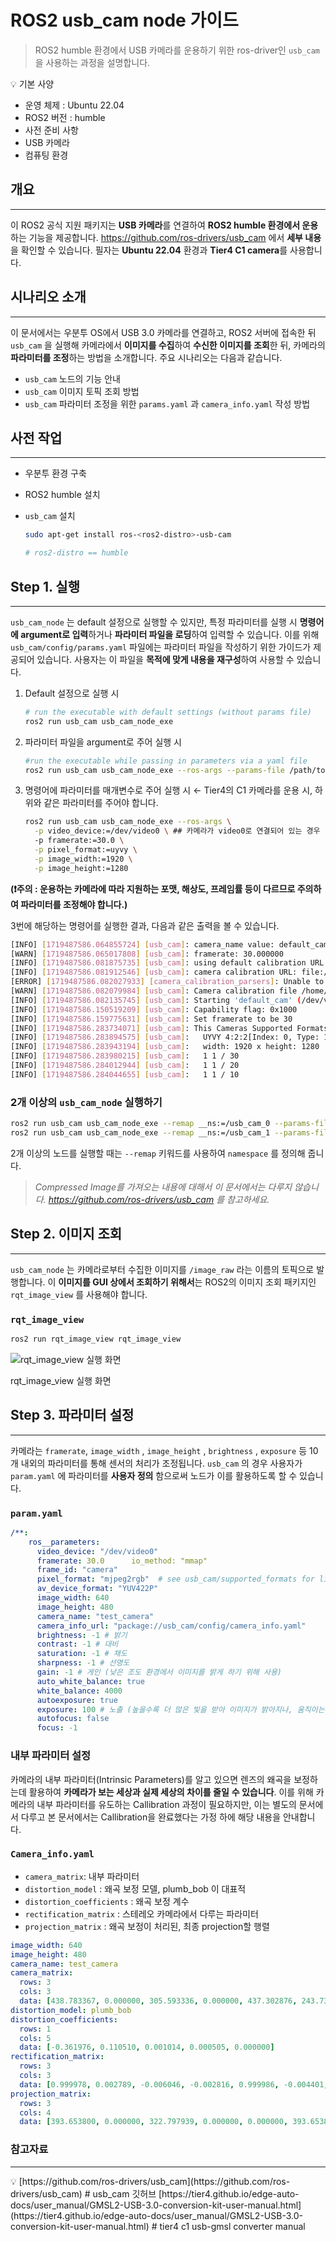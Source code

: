 # ROS2 usb_cam node 가이드

> ROS2 humble 환경에서 USB 카메라를 운용하기 위한 ros-driver인 `usb_cam` 을 사용하는 과정을 설명합니다.
> 

<aside>
💡 기본 사양

- 운영 체제 : Ubuntu 22.04
- ROS2 버전 : humble
- 사전 준비 사항
 - USB 카메라
 - 컴퓨팅 환경

</aside>

## 개요

---

이 ROS2 공식 지원 패키지는 **USB 카메라**를 연결하여 **ROS2 humble 환경에서 운용**하는 기능을 제공합니다.  https://github.com/ros-drivers/usb_cam 에서 **세부 내용**을 확인할 수 있습니다. 필자는 **Ubuntu 22.04** 환경과 **Tier4 C1 camera**를 사용합니다.

## 시나리오 소개

---

이 문서에서는 우분투 OS에서 USB 3.0 카메라를 연결하고,  ROS2 서버에 접속한 뒤  `usb_cam` 을 실행해 카메라에서 **이미지를 수집**하여 **수신한 이미지를 조회**한 뒤, 카메라의 **파라미터를 조정**하는 방법을 소개합니다. 주요 시나리오는 다음과 같습니다.

- `usb_cam` 노드의 기능 안내
- `usb_cam` 이미지 토픽 조회 방법
- `usb_cam` 파라미터 조정을 위한 `params.yaml` 과 `camera_info.yaml` 작성 방법

## 사전 작업

---

- 우분투 환경 구축
- ROS2 humble 설치
- `usb_cam` 설치
    
    ```bash
    sudo apt-get install ros-<ros2-distro>-usb-cam
    
    # ros2-distro == humble
    ```
    

## Step 1. 실행

---

`usb_cam_node` 는 default 설정으로 실행할 수 있지만, 특정 파라미터를 실행 시 **명령어에 argument로 입력**하거나 **파라미터 파일을 로딩**하여 입력할 수 있습니다. 이를 위해 `usb_cam/config/params.yaml` 파일에는 파라미터 파일을 작성하기 위한 가이드가 제공되어 있습니다. 사용자는 이 파일을 **목적에 맞게 내용을 재구성**하여 사용할 수 있습니다.

1. Default 설정으로 실행 시
    
    ```bash
    # run the executable with default settings (without params file)
    ros2 run usb_cam usb_cam_node_exe
    ```
    
2. 파라미터 파일을 argument로 주어 실행 시
    
    ```bash
    #run the executable while passing in parameters via a yaml file
    ros2 run usb_cam usb_cam_node_exe --ros-args --params-file /path/to/colcon_ws/src/usb_cam/config/params.yaml
    ```
    
3. 명령어에 파라미터를 매개변수로 주어 실행 시 ← Tier4의 C1 카메라를 운용 시, 하위와 같은 파라미터를 주어야 합니다.
    
    ```bash
    ros2 run usb_cam usb_cam_node_exe --ros-args \
      -p video_device:=/dev/video0 \ ## 카메라가 video0로 연결되어 있는 경우
      -p framerate:=30.0 \
      -p pixel_format:=uyvy \
      -p image_width:=1920 \
      -p image_height:=1280
    ```
    

**(❗주의 : 운용하는 카메라에 따라 지원하는 포맷, 해상도, 프레임률 등이 다르므로 주의하여 파라미터를 조정해야 합니다.)**

3번에 해당하는 명령어를 실행한 결과, 다음과 같은 출력을 볼 수 있습니다.

```bash
[INFO] [1719487586.064855724] [usb_cam]: camera_name value: default_cam
[WARN] [1719487586.065017808] [usb_cam]: framerate: 30.000000
[INFO] [1719487586.081875735] [usb_cam]: using default calibration URL
[INFO] [1719487586.081912546] [usb_cam]: camera calibration URL: file:///home/haunjo/.ros/camera_info/default_cam.yaml
[ERROR] [1719487586.082027933] [camera_calibration_parsers]: Unable to open camera calibration file [/home/haunjo/.ros/camera_info/default_cam.yaml]
[WARN] [1719487586.082079984] [usb_cam]: Camera calibration file /home/haunjo/.ros/camera_info/default_cam.yaml not found
[INFO] [1719487586.082135745] [usb_cam]: Starting 'default_cam' (/dev/video0) at 1920x1280 via mmap (uyvy) at 30 FPS
[INFO] [1719487586.150519209] [usb_cam]: Capability flag: 0x1000
[INFO] [1719487586.159775631] [usb_cam]: Set framerate to be 30
[INFO] [1719487586.283734071] [usb_cam]: This Cameras Supported Formats:
[INFO] [1719487586.283894575] [usb_cam]:   UYVY 4:2:2[Index: 0, Type: 1, Flags: 0, PixelFormat: 59565955]
[INFO] [1719487586.283943194] [usb_cam]:   width: 1920 x height: 1280
[INFO] [1719487586.283980215] [usb_cam]:   1 1 / 30
[INFO] [1719487586.284012944] [usb_cam]:   1 1 / 20
[INFO] [1719487586.284044655] [usb_cam]:   1 1 / 10
```

### 2개 이상의 `usb_cam_node` 실행하기

```bash
ros2 run usb_cam usb_cam_node_exe --remap __ns:=/usb_cam_0 --params-file /path/to/usb_cam/config/params_0.yaml
ros2 run usb_cam usb_cam_node_exe --remap __ns:=/usb_cam_1 --params-file /path/to/usb_cam/config/params_1.yaml
```

2개 이상의 노드를 실행할 때는 `--remap` 키워드를 사용하여 `namespace` 를 정의해 줍니다.

> *Compressed Image를 가져오는 내용에 대해서 이 문서에서는 다루지 않습니다. https://github.com/ros-drivers/usb_cam 를 참고하세요.*
> 

## Step 2. 이미지 조회

---

`usb_cam_node` 는 카메라로부터 수집한 이미지를 `/image_raw` 라는 이름의 토픽으로 발행합니다. 이 **이미지를 GUI 상에서 조회하기 위해서**는 ROS2의 이미지 조회 패키지인 `rqt_image_view` 를 사용해야 합니다.

### `rqt_image_view`

```bash
ros2 run rqt_image_view rqt_image_view 
```

![rqt_image_view 실행 화면](ROS2%20usb_cam%20node%20%E1%84%80%E1%85%A1%E1%84%8B%E1%85%B5%E1%84%83%E1%85%B3%201ac69d1c156a427dba75ac158165e017/Untitled.png)

rqt_image_view 실행 화면

## Step 3. 파라미터 설정

---

카메라는 `framerate`, `image_width` , `image_height` , `brightness` , `exposure` 등 10개 내외의 파라미터를 통해 센서의 처리가 조정됩니다. `usb_cam` 의 경우 사용자가  `param.yaml` 에 파라미터를 **사용자 정의** 함으로써 노드가 이를 활용하도록 할 수 있습니다.

### `param.yaml`

```yaml
/**:
    ros__parameters:
      video_device: "/dev/video0"
      framerate: 30.0      io_method: "mmap"
      frame_id: "camera"
      pixel_format: "mjpeg2rgb"  # see usb_cam/supported_formats for list of supported formats
      av_device_format: "YUV422P"
      image_width: 640
      image_height: 480
      camera_name: "test_camera"
      camera_info_url: "package://usb_cam/config/camera_info.yaml"
      brightness: -1 # 밝기
      contrast: -1 # 대비
      saturation: -1 # 채도
      sharpness: -1 # 선명도
      gain: -1 # 게인 (낮은 조도 환경에서 이미지를 밝게 하기 위해 사용)
      auto_white_balance: true 
      white_balance: 4000
      autoexposure: true
      exposure: 100 # 노출 (높을수록 더 많은 빛을 받아 이미지가 밝아지나, 움직이는 물체가 흐려질 수 있음)
      autofocus: false
      focus: -1
```

### 내부 파라미터 설정

카메라의 내부 파라미터(Intrinsic Parameters)를 알고 있으면 렌즈의 왜곡을 보정하는데 활용하여 **카메라가 보는 세상과 실제 세상의 차이를 줄일** **수 있습니다**. 이를 위해 카메라의 내부 파라미터를 유도하는 Callibration 과정이 필요하지만, 이는 별도의 문서에서 다루고 본 문서에서는 Callibration을 완료했다는 가정 하에 해당 내용을 안내합니다.

### `Camera_info.yaml`

- `camera_matrix`: 내부 파라미터
- `distortion_model` : 왜곡 보정 모델, plumb_bob 이 대표적
- `distortion_coefficients` : 왜곡 보정 계수
- `rectification_matrix` : 스테레오 카메라에서 다루는 파라미터
- `projection_matrix` : 왜곡 보정이 처리된, 최종 projection할 행렬

```yaml
image_width: 640
image_height: 480
camera_name: test_camera
camera_matrix:
  rows: 3
  cols: 3
  data: [438.783367, 0.000000, 305.593336, 0.000000, 437.302876, 243.738352, 0.000000, 0.000000, 1.000000]
distortion_model: plumb_bob
distortion_coefficients:
  rows: 1
  cols: 5
  data: [-0.361976, 0.110510, 0.001014, 0.000505, 0.000000]
rectification_matrix:
  rows: 3
  cols: 3
  data: [0.999978, 0.002789, -0.006046, -0.002816, 0.999986, -0.004401, 0.006034, 0.004417, 0.999972]
projection_matrix:
  rows: 3
  cols: 4
  data: [393.653800, 0.000000, 322.797939, 0.000000, 0.000000, 393.653800, 241.090902, 0.000000, 0.000000, 0.000000, 1.000000, 0.000000]
```

### 참고자료

---

<aside>
💡 [https://github.com/ros-drivers/usb_cam](https://github.com/ros-drivers/usb_cam) # usb_cam 깃허브
[https://tier4.github.io/edge-auto-docs/user_manual/GMSL2-USB-3.0-conversion-kit-user-manual.html](https://tier4.github.io/edge-auto-docs/user_manual/GMSL2-USB-3.0-conversion-kit-user-manual.html) # tier4 c1 usb-gmsl converter manual

</aside>